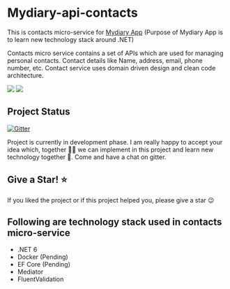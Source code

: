 # Mydiary-api-contacts
This is contacts micro-service for <a href="https://github.com/nibro7778/mydiary">Mydiary App</a> (Purpose of Mydiary App is to learn new technology stack around .NET)

Contacts micro service contains a set of APIs which are used for managing personal contacts. Contact details like Name, address, email, phone number, etc. Contact service uses domain driven design and clean code architecture. 

<img src="my-diary-contacts.svg"/>

 <img src="https://raw.github.com/nibro7778/my-diary-contacts/master/my-diary-contacts.svg">

## Project Status

[![Gitter](https://badges.gitter.im/mydiary-app/community.svg)](https://gitter.im/mydiary-app/community?utm_source=badge&utm_medium=badge&utm_campaign=pr-badge)

Project is currently in development phase. I am really happy to accept your idea which, together :couple::two_men_holding_hands: we can implement in this project and learn new technology together 🚀. Come and have a chat on gitter. 

## Give a Star! ⭐️
If you liked the project or if this project helped you, please give a star :wink:

## Following are technology stack used in contacts micro-service

- .NET 6
- Docker (Pending)
- EF Core (Pending)
- Mediator
- FluentValidation
